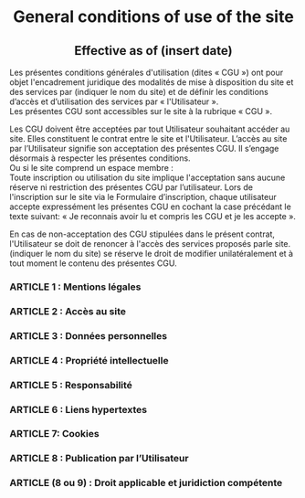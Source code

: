 # <center>General conditions of use of the site</center>

## <center>Effective as of (insert date)</center>

Les présentes conditions générales d'utilisation (dites « CGU ») ont pour objet l'encadrement juridique des modalités de mise à disposition du site et des services par (indiquer le nom du site) et de définir les conditions d’accès et d’utilisation des services par « l'Utilisateur ».  
Les présentes CGU sont accessibles sur le site à la rubrique « CGU ».

Les CGU doivent être acceptées par tout Utilisateur souhaitant accéder au site. Elles constituent le contrat entre le site et l'Utilisateur. L’accès au site par l’Utilisateur signifie son acceptation des présentes CGU. Il s’engage désormais à respecter les présentes conditions.  
Ou si le site comprend un espace membre :  
Toute inscription ou utilisation du site implique l'acceptation sans aucune réserve ni restriction des présentes CGU par l’utilisateur. Lors de l'inscription sur le site via le Formulaire d’inscription, chaque utilisateur accepte expressément les présentes CGU en cochant la case précédant le texte suivant: « Je reconnais avoir lu et compris les CGU et je les accepte ».

En cas de non-acceptation des CGU stipulées dans le présent contrat, l'Utilisateur se doit de renoncer à l'accès des services proposés parle site. (indiquer le nom du site) se réserve le droit de modifier unilatéralement et à tout moment le contenu des présentes CGU.

### ARTICLE 1 : Mentions légales

### ARTICLE 2 : Accès au site

### ARTICLE 3 : Données personnelles

### ARTICLE 4 : Propriété intellectuelle

### ARTICLE 5 : Responsabilité

### ARTICLE 6 : Liens hypertextes

### ARTICLE 7: Cookies

### ARTICLE 8 : Publication par l’Utilisateur

### ARTICLE (8 ou 9) : Droit applicable et juridiction compétente
